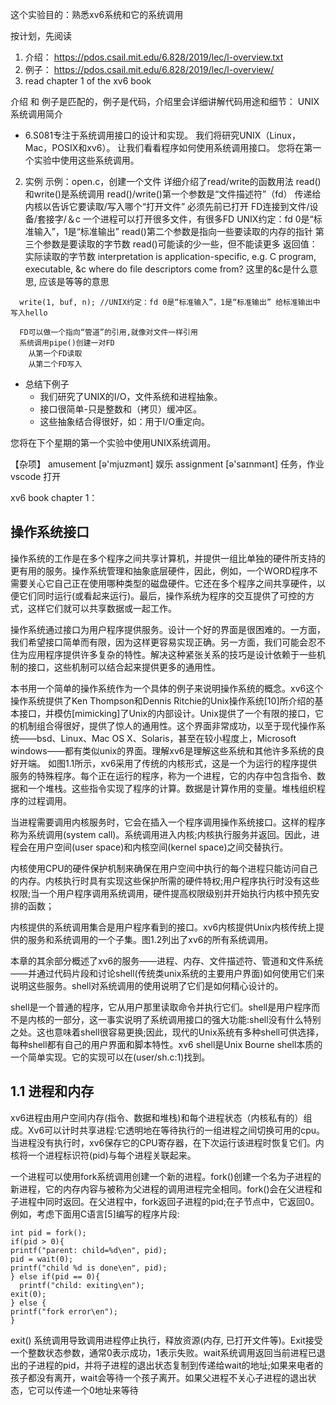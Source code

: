 这个实验目的：熟悉xv6系统和它的系统调用

按计划，先阅读
1. 介绍： https://pdos.csail.mit.edu/6.828/2019/lec/l-overview.txt
2. 例子： https://pdos.csail.mit.edu/6.828/2019/lec/l-overview/
3. read chapter 1 of the xv6 book

介绍 和 例子是匹配的，例子是代码，介绍里会详细讲解代码用途和细节：
UNIX系统调用简介
* 6.S081专注于系统调用接口的设计和实现。
  我们将研究UNIX（Linux，Mac，POSIX和xv6）。
  让我们看看程序如何使用系统调用接口。
  您将在第一个实验中使用这些系统调用。
2. 实例
  示例：open.c，创建一个文件
  详细介绍了read/write的函数用法
  read()和write()是系统调用
  read()/write()第一个参数是“文件描述符”（fd）
    传递给内核以告诉它要读取/写入哪个“打开文件”
    必须先前已打开
    FD连接到文件/设备/套接字/＆c
    一个进程可以打开很多文件，有很多FD
    UNIX约定：fd 0是“标准输入”，1是“标准输出”
  read()第二个参数是指向一些要读取的内存的指针
  第三个参数是要读取的字节数
    read()可能读的少一些，但不能读更多
  返回值：实际读取的字节数
   interpretation is application-specific, e.g. C program, executable, &c
  where do file descriptors come from?  这里的&c是什么意思, 应该是等等的意思
```
  write(1, buf, n); //UNIX约定：fd 0是“标准输入”，1是“标准输出” 给标准输出中写入hello

  FD可以做一个指向“管道”的引用,就像对文件一样引用
  系统调用pipe()创建一对FD
    从第一个FD读取
    从第二个FD写入
```



* 总结下例子
  * 我们研究了UNIX的I/O，文件系统和进程抽象。
  * 接口很简单-只是整数和（拷贝）缓冲区。
  * 这些抽象结合得很好，如：用于I/O重定向。

您将在下个星期的第一个实验中使用UNIX系统调用。

【杂项】
amusement [ə'mjuzmənt] 娱乐
assignment  [ə'saɪnmənt] 任务，作业
vscode 打开


xv6 book chapter 1：

## 操作系统接口
操作系统的工作是在多个程序之间共享计算机，并提供一组比单独的硬件所支持的更有用的服务。操作系统管理和抽象底层硬件，因此，例如，一个WORD程序不需要关心它自己正在使用哪种类型的磁盘硬件。它还在多个程序之间共享硬件，以便它们同时运行(或看起来运行)。最后，操作系统为程序的交互提供了可控的方式，这样它们就可以共享数据或一起工作。

操作系统通过接口为用户程序提供服务。设计一个好的界面是很困难的。一方面，我们希望接口简单而有限，因为这样更容易实现正确。另一方面，我们可能会忍不住为应用程序提供许多复杂的特性。解决这种紧张关系的技巧是设计依赖于一些机制的接口，这些机制可以结合起来提供更多的通用性。

本书用一个简单的操作系统作为一个具体的例子来说明操作系统的概念。xv6这个操作系统提供了Ken Thompson和Dennis Ritchie的Unix操作系统[10]所介绍的基本接口，并模仿[mimicking]了Unix的内部设计。Unix提供了一个有限的接口，它的机制组合得很好，提供了惊人的通用性。这个界面非常成功，以至于现代操作系统——bsd、Linux、Mac OS X、Solaris，甚至在较小程度上，Microsoft windows——都有类似unix的界面。理解xv6是理解这些系统和其他许多系统的良好开端。
如图1.1所示，xv6采用了传统的内核形式，这是一个为运行的程序提供服务的特殊程序。每个正在运行的程序，称为一个进程，它的内存中包含指令、数据和一个堆栈。这些指令实现了程序的计算。数据是计算作用的变量。堆栈组织程序的过程调用。

当进程需要调用内核服务时，它会在插入一个程序调用操作系统接口。这样的程序称为系统调用(system call)。系统调用进入内核;内核执行服务并返回。因此，进程会在用户空间(user space)和内核空间(kernel space)之间交替执行。

内核使用CPU的硬件保护机制来确保在用户空间中执行的每个进程只能访问自己的内存。内核执行时具有实现这些保护所需的硬件特权;用户程序执行时没有这些权限;当一个用户程序调用系统调用，硬件提高权限级别并开始执行内核中预先安排的函数；

内核提供的系统调用集合是用户程序看到的接口。xv6内核提供Unix内核传统上提供的服务和系统调用的一个子集。图1.2列出了xv6的所有系统调用。

本章的其余部分概述了xv6的服务——进程、内存、文件描述符、管道和文件系统——并通过代码片段和讨论shell(传统类unix系统的主要用户界面)如何使用它们来说明这些服务。shell对系统调用的使用说明了它们是如何精心设计的。

shell是一个普通的程序，它从用户那里读取命令并执行它们。shell是用户程序而不是内核的一部分，这一事实说明了系统调用接口的强大功能:shell没有什么特别之处。这也意味着shell很容易更换;因此，现代的Unix系统有多种shell可供选择，每种shell都有自己的用户界面和脚本特性。xv6 shell是Unix Bourne shell本质的一个简单实现。它的实现可以在(user/sh.c:1)找到。

## 1.1 进程和内存

xv6进程由用户空间内存(指令、数据和堆栈)和每个进程状态（内核私有的）组成。Xv6可以计时共享进程:它透明地在等待执行的一组进程之间切换可用的cpu。当进程没有执行时，xv6保存它的CPU寄存器，在下次运行该进程时恢复它们。内核将一个进程标识符(pid)与每个进程关联起来。

一个进程可以使用fork系统调用创建一个新的进程。fork()创建一个名为子进程的新进程，它的内存内容与被称为父进程的调用进程完全相同。fork()会在父进程和子进程中同时返回。在父进程中，fork返回子进程的pid;在子节点中，它返回0。例如，考虑下面用C语言[5]编写的程序片段:

```
int pid = fork();
if(pid > 0){
printf("parent: child=%d\en", pid);
pid = wait(0);
printf("child %d is done\en", pid);
} else if(pid == 0){
  printf("child: exiting\en");
exit(0);
} else {
printf("fork error\en");
}
```
exit() 系统调用导致调用进程停止执行，释放资源(内存, 已打开文件等)。Exit接受一个整数状态参数，通常0表示成功，1表示失败。wait系统调用返回当前进程已退出的子进程的pid，并将子进程的退出状态复制到传递给wait的地址;如果来电者的孩子都没有离开，wait会等待一个孩子离开。如果父进程不关心子进程的退出状态，它可以传递一个0地址来等待